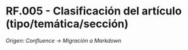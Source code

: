# RF.005 - Clasificación del artículo (tipo/temática/sección)

_Origen: Confluence → Migración a Markdown_

